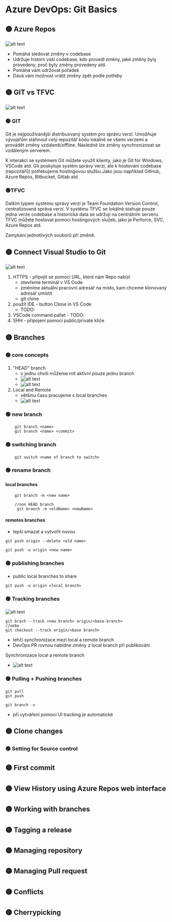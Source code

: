 # Azure DevOps: Git Basics
## 🟡 Azure Repos
![alt text](/images/AzureRepos.png)
 - Pomáhá sledovat změny v codebase
- Udržuje historii vaší codebase, kdo provedl změny, jaké změny byly provedeny, proč byly změny provedeny atd.
- Pomáhá vám udržovat pořádek
- Dává vám možnost vrátit změny zpět podle potřeby
## 🟡 GIT vs TFVC
![alt text](/images/GitTFVC.png)
### 🟢 GIT
Git je nejpoužívanější distribuovaný systém pro správu verzí. Umožňuje vývojářům stáhnout celý repozitář kódu lokálně se všemi verzemi a provádět změny vzdáleně/offline. Následně lze změny synchronizovat se vzdáleným serverem.

K interakci se systémem Git můžete využít klienty, jako je Git for Windows, VSCode atd. Git poskytuje systém správy verzí, ale k hostování codebase (repozitářů) potřebujeme hostingovou službu.Jako jsou například GitHub, Azure Repos, Bitbucket, Gitlab atd.

### 🟢TFVC
Dalším typem systému správy verzí je Team Foundation Version Control, centralizovaná správa verzí. V systému TFVC se lokálně stahuje pouze jedna verze codebase a historická data se udržují na centrálním serveru. TFVC můžete hostovat pomocí hostingových služeb, jako je Perforce, SVC, Azure Repos atd.

Zamykání jednotlivých souborů při změně.

## 🟡 Connect Visual Studio to Git
![alt text](/images/CloneRepo.png)
1. HTTPS - připojit se pomocí URL, které nám Repo nabízí
    - otevřeme terminál v VS Code
    - změníme aktuální pracovní adresář na místo, kam chceme klonovaný adresář umístit
    - git clone <Your URL>
2. použít IDE - button Clone in VS Code
    - TODO:
3. VSCode command pallet - TODO:
4. SHH - připojení pomocí public/private klíče 

## 🟡 Branches
### 🟢 core concepts
1. "HEAD" branch
    - v jednu chvíli můžeme mít aktivní pouze jednu branch 
    - ![alt text](/images/terminalMain.png)
    - ![alt text](/images/UImain.png)
2. Local and Remote
    - většinu času pracujeme s local branches
    - ![alt text](/images/localRemotes.png)

### 🟢 new branch
```
    git branch <name>
    git branch <name> <commit>
```
### 🟢 switching branch
```
    git switch <name of branch to switch>
```
### 🟢 rename branch
#### local branches
```
    git branch -m <new name>

    //non HEAD branch
     git branch -m <oldName> <newName>
```
#### remotes branches
- lepší smazat a vytvořit novou
```
git push origin --delete <old name>

git push -u origin <new name>
```
### 🟢 publishing branches
- public local branches to share
```
git push -u origin <local branch>
```
### 🟢 Tracking branches
![alt text](/images/trackingBranches.png)
```
git brach --track <new branch> origin/<base-branch>
//nebo
git checkout --track origin/<base branch>
```
- lehčí synchronizace mezi local a remote branch
- DevOps PR rovnou nabídne změny z local branch při publikování

Synchronizace local a remote branch
- ![alt text](image.png)
### 🟢 Pulling + Pushing branches
```
git pull
git push

git branch -v
```
- při vytváření pomocí UI tracking je automatické
## 🟡 Clone changes

### 🟢 Setting for Source control


## 🟡 First commit

## 🟡 View History using Azure Repos web interface

## 🟡 Working with branches

## 🟡 Tagging a release

## 🟡 Managing repository

## 🟡 Managing Pull request

## 🟡 Conflicts

## 🟡 Cherrypicking
